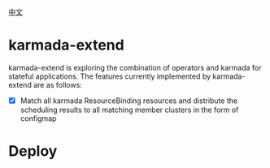 
[中文](./README_zh.md)

# karmada-extend

karmada-extend is exploring the combination of operators and karmada for stateful applications. The features currently implemented by karmada-extend are as follows:

- [x] Match all karmada ResourceBinding resources and distribute the scheduling results to all matching member clusters in the form of configmap

# Deploy